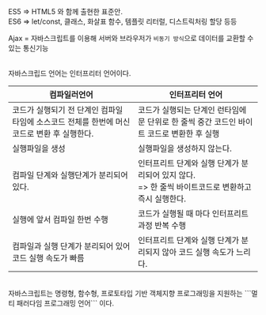 ES5 => HTML5 와 함께 출현한 표준안.   
ES6 => let/const, 클래스, 화살표 함수, 템플릿 리터럴, 디스트릭처링 할당 등등

Ajax = 자바스크립트를 이용해 서버와 브라우저가 ```비동기 방식```으로 데이터를 교환할 수 있는 통신기능

<br>
자바스크립드 언어는 인터프리터 언어이다.

| 컴파일러언어 | 인터프리터 언어 |
|---|---|
|코드가 실행되기 전 단계인 컴파일 타임에 소스코드 전체를   한번에 머신 코드로 변환 후 실행한다.|코드가 실행되는 단계인 런타임에 문 단위로 한 줄씩 중간 코드인 바이트 코드로 변환한 후 실행|
|실행파일을 생성|실행파일을 생성하지 않는다.|
|컴파일 단계와 실행단계가 분리되어있다.|인터프리트 단계와 실행 단계가 분리되어 있지 않다.<br> => 한 줄씩 바이트코드로 변환하고 즉시 실행한다.|
|실행에 앞서 컴파일 한번 수행 | 코드가 실행될 때 마다 인터프리트 과정 반복 수행|
|컴파일과 실행 단계가 분리되어 있어 코드 실행 속도가 빠름|인터프리트 단계와 실행 단계가 분리되지 않아 코드 실행 속도가 느리다.|
<br>
자바스크립트는 명령형, 함수형, 프로토타입 기반 객체지향 프로그래밍을 지원하는 ```멀티 패러다임 프로그래밍 언어``` 이다.
